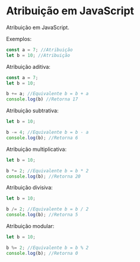 # Atribuição em JavaScript

Atribuição em JavaScript.

Exemplos:

```js
const a = 7; //Atribuição
let b = 10; //Atribuição
```

Atribuição aditiva:

```js
const a = 7;
let b = 10;

b += a; //Equivalente b = b + a
console.log(b) //Retorna 17
```

Atribuição subtrativa:

```js
let b = 10;

b -= 4; //Equivalente b = b - a
console.log(b); //Retorna 6
```

Atribuição multiplicativa:

```js
let b = 10;

b *= 2; //Equivalente b = b * 2
console.log(b); //Retorna 20
```

Atribuição divisiva:

```js
let b = 10;

b /= 2; //Equivalente b = b / 2
console.log(b); //Retorna 5
```

Atribuição modular:

```js
let b = 10;

b %= 2; //Equivalente b = b % 2
console.log(b); //Retorna 0
```